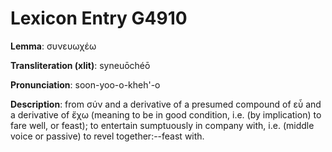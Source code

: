 # Lexicon Entry G4910

**Lemma**: συνευωχέω

**Transliteration (xlit)**: syneuōchéō

**Pronunciation**: soon-yoo-o-kheh'-o

**Description**:
from σύν and a derivative of a presumed compound of εὖ and a derivative of ἔχω (meaning to be in good condition, i.e. (by implication) to fare well, or feast); to entertain sumptuously in company with, i.e. (middle voice or passive) to revel together:--feast with.
